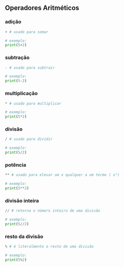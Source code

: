 ## Operadores Aritméticos

### adição
```py
+ # usado para somar

# exemplo: 
print(5+2)
```

### subtração
```py
- # usado para subtrair

# exemplo: 
print(5-2)
```

### multiplicação
```py
* # usado para multiplicar

# exemplo: 
print(5*2)
```

### divisão
```py
/ # usado para dividir

# exemplo: 
print(5/2)
```

### potência
```py
** # usado para elevar um x qualquer a um termo ( x²)

# exemplo: 
print(5**2)
```

### divisão inteira
```py
// # retorna o número inteiro de uma divisão

# exemplo: 
print(5//2)
```

### resto da divisão
```py
% # é literalmente o resto de uma divisão

# exemplo: 
print(5%2)
```